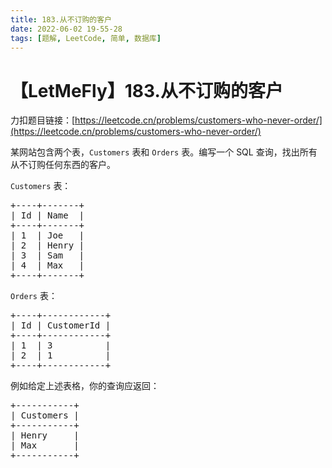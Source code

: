 ```yaml
---
title: 183.从不订购的客户
date: 2022-06-02 19-55-28
tags: [题解, LeetCode, 简单, 数据库]
---
```


# 【LetMeFly】183.从不订购的客户

力扣题目链接：[https://leetcode.cn/problems/customers-who-never-order/](https://leetcode.cn/problems/customers-who-never-order/)

<p>某网站包含两个表，<code>Customers</code> 表和 <code>Orders</code> 表。编写一个 SQL 查询，找出所有从不订购任何东西的客户。</p>

<p><code>Customers</code> 表：</p>

<pre>+----+-------+
| Id | Name  |
+----+-------+
| 1  | Joe   |
| 2  | Henry |
| 3  | Sam   |
| 4  | Max   |
+----+-------+
</pre>

<p><code>Orders</code> 表：</p>

<pre>+----+------------+
| Id | CustomerId |
+----+------------+
| 1  | 3          |
| 2  | 1          |
+----+------------+
</pre>

<p>例如给定上述表格，你的查询应返回：</p>

<pre>+-----------+
| Customers |
+-----------+
| Henry     |
| Max       |
+-----------+
</pre>


    